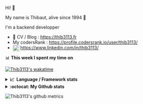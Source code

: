 Hi! 👋

My name is Thibaut, alive since 1994 🍷

I'm a backend developper

-   📝 CV / Blog : https://thib3113.fr
-   My codersRank : https://profile.codersrank.io/user/thib3113/
-   <a href="https://www.linkedin.com/in/thib3113/"><img align="left" alt="Thib3113's Linkedin" width="21px" src="https://raw.githubusercontent.com/peterthehan/peterthehan/master/assets/linkedin.svg" /></a> https://www.linkedin.com/in/thib3113/

📊 **This week I spent my time on**

[![Thib3113's wakatime](https://github-readme-stats.vercel.app/api/wakatime?username=thib3113&layout=default&theme=dracula&langs_count=6&hide_title=true&hide_border=true)](https://wakatime.com/@thib3113)

<details>
  <summary><b>📈&nbsp;&nbsp;Language&nbsp;/&nbsp;Framework stats</b></summary>
  <br/>  
  <a href='https://profile.codersrank.io/user/thib3113/'>
  <img src='http://cr-skills-chart-widget.azurewebsites.net/api/api?username=thib3113&padding=30&skills=php,batchfile,javascript,less,mysql,reactjs,scss,shell,typescript,vue'>
  </a>
</details>

<details>
  <summary><b>:octocat: My Github stats</b></summary>
  <br/>  
  
  <img src="https://github-readme-stats.vercel.app/api?username=thib3113&theme=dracula&show_icons=true&" alt="Thib3113's GitHub stats" />

<!--START_SECTION:activity-->

1. 🎉 Merged PR [#69](https://github.com/thib3113/unifi-blockips-srv/pull/69) in [thib3113/unifi-blockips-srv](https://github.com/thib3113/unifi-blockips-srv)
2. 🎉 Merged PR [#256](https://github.com/thib3113/unifi-client/pull/256) in [thib3113/unifi-client](https://github.com/thib3113/unifi-client)
3. 🎉 Merged PR [#68](https://github.com/thib3113/unifi-blockips-srv/pull/68) in [thib3113/unifi-blockips-srv](https://github.com/thib3113/unifi-blockips-srv)
4. 🎉 Merged PR [#255](https://github.com/thib3113/unifi-client/pull/255) in [thib3113/unifi-client](https://github.com/thib3113/unifi-client)
5. 🎉 Merged PR [#252](https://github.com/thib3113/unifi-client/pull/252) in [thib3113/unifi-client](https://github.com/thib3113/unifi-client)
 <!--END_SECTION:activity-->

</details>

![Thib3113's github metrics](https://gist.githubusercontent.com/thib3113/83a96e16f8bca103f1b0e376186c66ec/raw/github-metrics.svg)
